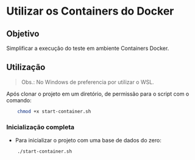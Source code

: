 # Utilizar os Containers do Docker

## Objetivo

Simplificar a execução do teste em ambiente Containers Docker.

## Utilização

> Obs.: No Windows de preferencia por utilizar o WSL.

Após clonar o projeto em um diretório, de permissão para o script com o comando:

```bash
    chmod +x start-container.sh
```

### Inicialização completa

- Para inicializar o projeto com uma base de dados do zero:

```bash
    ./start-container.sh
```
